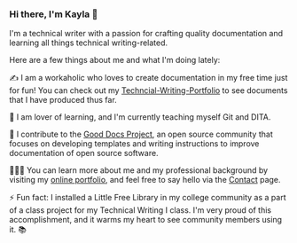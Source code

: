 ### Hi there, I'm Kayla 👋

I'm a technical writer with a passion for crafting quality documentation and learning all things technical writing-related. 

Here are a few things about me and what I'm doing lately:

✍️ I am a workaholic who loves to create documentation in my free time just for fun! You can check out my [Techncial-Writing-Portfolio](https://github.com/heykayla/Technical-Writing-Portfolio) to see documents that I have produced thus far. 

🌱 I am lover of learning, and I'm currently teaching myself Git and DITA.

🐙 I contribute to the [Good Docs Project](https://thegooddocsproject.dev/), an open source community that focuses on developing templates and writing instructions to improve documentation of open source software.

👩🏻‍💻 You can learn more about me and my professional background by visiting my [online portfolio](kaylamorales.com), and feel free to say hello via the [Contact](https://kaylamorales.com/contact) page. 

⚡ Fun fact: I installed a Little Free Library in my college community as a part of a class project for my Technical Writing I class. I'm very proud of this accomplishment, and it warms my heart to see community members using it. 📚
